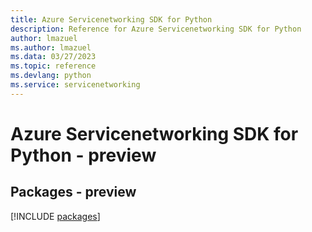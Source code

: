 ```yaml
---
title: Azure Servicenetworking SDK for Python
description: Reference for Azure Servicenetworking SDK for Python
author: lmazuel
ms.author: lmazuel
ms.data: 03/27/2023
ms.topic: reference
ms.devlang: python
ms.service: servicenetworking
---
```

# Azure Servicenetworking SDK for Python - preview
## Packages - preview
[!INCLUDE [packages](servicenetworking-index.md)]